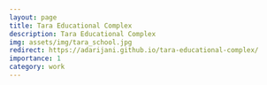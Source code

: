 ```yaml
---
layout: page
title: Tara Educational Complex
description: Tara Educational Complex
img: assets/img/tara_school.jpg
redirect: https://adarijani.github.io/tara-educational-complex/
importance: 1
category: work
---
```



